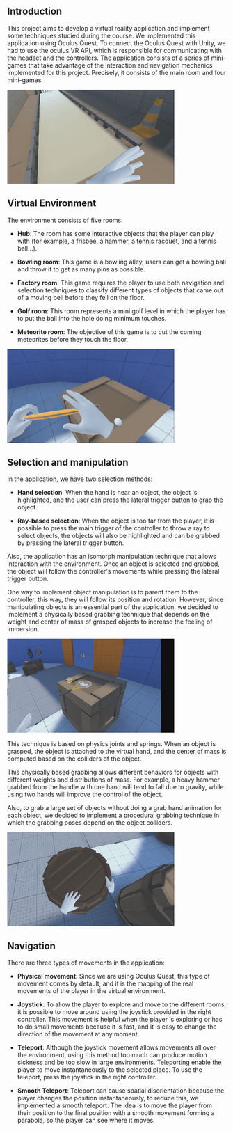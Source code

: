 ## Introduction

This project aims to develop a virtual reality application and implement some
techniques studied during the course. We implemented this application using Oculus Quest. To connect the Oculus Quest with Unity, we had to use the oculus VR API, which is responsible for communicating with the headset and the controllers.
The application consists of a series of mini-games that take advantage of the interaction and navigation mechanics implemented for this project. Precisely, it consists of the main room and four mini-games.

![](.github/bowling.gif)

## Virtual Environment

The environment consists of five rooms:

- **Hub**: The room has some interactive objects that the player can play with (for example, a frisbee, a hammer, a tennis racquet, and a tennis ball...).

- **Bowling room**: This game is a bowling alley, users can get a bowling ball and throw it to get as many pins as possible.

- **Factory room**: This game requires the player to use both navigation and selection techniques to classify different types of objects that came out of a moving bell before they fell on the floor.

- **Golf room**: This room represents a mini golf level in which the player has to put the ball into the hole doing minimum touches.

- **Meteorite room**: The objective of this game is to cut the coming meteorites before they touch the floor.

![](.github/grasp.gif)

## Selection and manipulation

In the application, we have two selection methods:

- **Hand selection**: When the hand is near an object, the object is highlighted, and the user can press the lateral trigger button to grab the object.

- **Ray-based selection**: When the object is too far from the player, it is possible to press the main trigger of the controller to throw a ray to select objects, the objects will also be highlighted and can be grabbed by pressing the lateral trigger button.

Also, the application has an isomorph manipulation technique that allows interaction with the environment. Once an object is selected and grabbed, the object will follow the controller's movements while pressing the lateral trigger button.

One way to implement object manipulation is to parent them to the controller, this way, they will follow its position and rotation. However, since manipulating objects is an essential part of the application, we decided to implement a physically based grabbing technique that depends on the weight and center of mass of grasped objects to increase the feeling of immersion.

![](.github/hammer.gif)

This technique is based on physics joints and springs. When an object is grasped, the object is attached to the virtual hand, and the center of mass is computed based on the colliders of the object.

This physically based grabbing allows different behaviors for objects with different weights and distributions of mass. For example, a heavy hammer grabbed from the handle with one hand will tend to fall due to gravity, while using two hands will improve the control of the object.

Also, to grab a large set of objects without doing a grab hand animation for each object, we decided to implement a procedural grabbing technique in which the grabbing poses depend on the object colliders.

![](.github/twohand.gif)

## Navigation

There are three types of movements in the application:

- **Physical movement**: Since we are using Oculus Quest, this type of movement
  comes by default, and it is the mapping of the real movements of the player in the
  virtual environment.

- **Joystick**: To allow the player to explore and move to the different rooms, it is possible to move around using the joystick provided in the right controller. This
  movement is helpful when the player is exploring or has to do small movements because it is fast, and it is easy to change the direction of the movement at any moment.

- **Teleport**: Although the joystick movement allows movements all over the
  environment, using this method too much can produce motion sickness and be too slow in large environments. Teleporting enable the player to move instantaneously to the selected place. To use the teleport, press the joystick in the
  right controller.

- **Smooth Teleport**: Teleport can cause spatial disorientation because the player changes the position instantaneously, to reduce this, we implemented a smooth teleport. The idea is to move the player from their position to the final position with a smooth movement forming a parabola, so the player can see where it moves.

